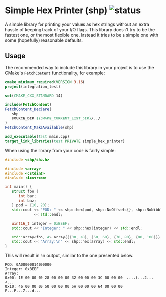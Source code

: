 # Simple Hex Printer (shp) ![status](https://github.com/yowidin/simple-hex-printer/actions/workflows/main.yml/badge.svg)

A simple library for printing your values as hex strings without an extra hassle of keeping track of your I/O flags. 
This library doesn't try to be the fastest one, or the most flexible one. Instead it tries to be a simple one with some 
(hopefully) reasonable defaults.


## Usage 

The recommended way to include this library in your project is to use the CMake's `FetchContent` functionality, for example:

```cmake
cmake_minimum_required(VERSION 3.16)
project(integration_test)

set(CMAKE_CXX_STANDARD 14)

include(FetchContent)
FetchContent_Declare(
   shp
   SOURCE_DIR ${CMAKE_CURRENT_LIST_DIR}/../
)
FetchContent_MakeAvailable(shp)

add_executable(test main.cpp)
target_link_libraries(test PRIVATE simple_hex_printer)
```

When using the library from your code is fairly simple:

```c++
#include <shp/shp.h>

#include <array>
#include <cstdint>
#include <iostream>

int main() {
   struct foo {
      int bar;
      int baz;
   } pod = {10, 20};
   std::cout << "POD: " << shp::hex(pod, shp::NoOffsets{}, shp::NoNibbleSeparation{}, shp::SingleRow{}, shp::NoASCII{})
             << std::endl;

   uint16_t integer = 0xBEEF;
   std::cout << "Integer: " << shp::hex(integer) << std::endl;

   std::array<foo, 4> array{{{30, 40}, {50, 60}, {70, 80}, {90, 100}}};
   std::cout << "Array:\n" << shp::hex(array) << std::endl;
}
```

This will result in an output, similar to the one presented below.

```text
POD: 0A00000014000000
Integer: 0xBEEF
Array:
0x00: 1E 00 00 00 28 00 00 00 32 00 00 00 3C 00 00 00  ....(...2...<...
0x10: 46 00 00 00 50 00 00 00 5A 00 00 00 64 00 00 00  F...P...Z...d...
```